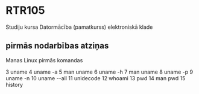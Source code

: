 # RTR105
Studiju kursa Datormācība (pamatkurss) elektroniskā klade

## pirmās nodarbības atziņas
Manas Linux pirmās komandas
  
 3  uname
    4  uname -a
    5  man uname
    6  uname -h
    7  man uname
    8  uname -p
    9  uname -n
   10  uname --all
   11  unidecode
   12  whoami
   13  pwd
   14  man pwd
   15  history
